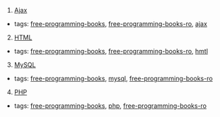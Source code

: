 1. [Ajax](http://etutoriale.ro/articles/1483/1/Tutorial-Ajax/)
  * tags: [free-programming-books](tags/free-programming-books.md), [free-programming-books-ro](tags/free-programming-books-ro.md), [ajax](tags/ajax.md)
2. [HTML](http://tutorialehtml.com/ro/introducere-in-html/)
  * tags: [free-programming-books](tags/free-programming-books.md), [free-programming-books-ro](tags/free-programming-books-ro.md), [hmtl](tags/hmtl.md)
3. [MySQL](http://profs.info.uaic.ro/~busaco/teach/courses/net/docs/mysql-ro.pdf)
  * tags: [free-programming-books](tags/free-programming-books.md), [mysql](tags/mysql.md), [free-programming-books-ro](tags/free-programming-books-ro.md)
4. [PHP](http://php.punctsivirgula.ro)
  * tags: [free-programming-books](tags/free-programming-books.md), [php](tags/php.md), [free-programming-books-ro](tags/free-programming-books-ro.md)
